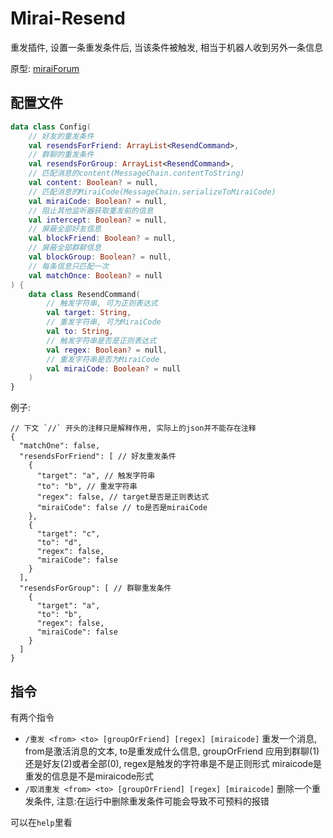 # Mirai-Resend

重发插件, 设置一条重发条件后, 当该条件被触发, 相当于机器人收到另外一条信息

原型: [miraiForum](https://mirai.mamoe.net/topic/848/%E6%9C%89%E6%B2%A1%E6%9C%89%E4%BB%80%E4%B9%88%E5%8A%9E%E6%B3%95%E8%87%AA%E5%AE%9A%E4%B9%89%E6%8F%92%E4%BB%B6%E5%9B%9E%E5%A4%8D%E7%9A%84%E8%A7%A6%E5%8F%91%E8%AF%AD%E5%8F%A5%E5%91%A2)

## 配置文件

```kotlin
data class Config(
    // 好友的重发条件
    val resendsForFriend: ArrayList<ResendCommand>,
    // 群聊的重发条件
    val resendsForGroup: ArrayList<ResendCommand>,
    // 匹配消息的content(MessageChain.contentToString)
    val content: Boolean? = null,
    // 匹配消息的MiraiCode(MessageChain.serializeToMiraiCode)
    val miraiCode: Boolean? = null,
    // 阻止其他监听器获取重发前的信息
    val intercept: Boolean? = null,
    // 屏蔽全部好友信息
    val blockFriend: Boolean? = null,
    // 屏蔽全部群聊信息
    val blockGroup: Boolean? = null,
    // 每条信息只匹配一次
    val matchOnce: Boolean? = null
) {
    data class ResendCommand(
        // 触发字符串, 可为正则表达式
        val target: String,
        // 重发字符串, 可为MiraiCode
        val to: String,
        // 触发字符串是否是正则表达式
        val regex: Boolean? = null,
        // 重发字符串是否为MiraiCode
        val miraiCode: Boolean? = null
    )
}
```

例子:

```shell
// 下文 `//` 开头的注释只是解释作用, 实际上的json并不能存在注释
{
  "matchOne": false,
  "resendsForFriend": [ // 好友重发条件
    {
      "target": "a", // 触发字符串
      "to": "b", // 重发字符串
      "regex": false, // target是否是正则表达式
      "miraiCode": false // to是否是miraiCode
    },
    {
      "target": "c", 
      "to": "d",
      "regex": false,
      "miraiCode": false
    }
  ],
  "resendsForGroup": [ // 群聊重发条件
    {
      "target": "a",
      "to": "b",
      "regex": false,
      "miraiCode": false
    }
  ]
}
```
## 指令
有两个指令
- `/重发 <from> <to> [groupOrFriend] [regex] [miraicode]`    重发一个消息, from是激活消息的文本, to是重发成什么信息, groupOrFriend 应用到群聊(1)还是好友(2)或者全部(0), regex是触发的字符串是不是正则形式 miraicode是重发的信息是不是miraicode形式
- `/取消重发 <from> <to> [groupOrFriend] [regex] [miraicode]`    删除一个重发条件, 注意:在运行中删除重发条件可能会导致不可预料的报错

可以在`help`里看
